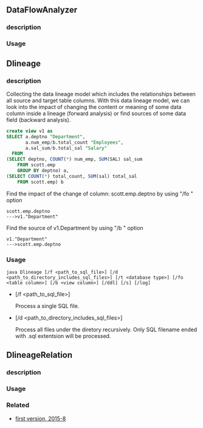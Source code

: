 ## DataFlowAnalyzer

### description 
### Usage


## Dlineage
### description 
Collecting the data lineage model which includes the relationships between all 
source and target table columns.
With this data lineage model, we can look into the impact of changing the content or meaning of some data column
inside a lineage (forward analysis) or find sources of some data field (backward analysis).

```sql
create view v1 as
SELECT a.deptno "Department", 
       a.num_emp/b.total_count "Employees", 
       a.sal_sum/b.total_sal "Salary"
  FROM
(SELECT deptno, COUNT(*) num_emp, SUM(SAL) sal_sum
    FROM scott.emp
    GROUP BY deptno) a,
(SELECT COUNT(*) total_count, SUM(sal) total_sal
    FROM scott.emp) b
```

Find the impact of the change of column: scott.emp.deptno by using "/fo <table column>" option
```
scott.emp.deptno
--->v1."Department"
```

Find the source of v1.Department by using "/b <view column>" option
```
v1."Department"
--->scott.emp.deptno
```


### Usage
`java Dlineage [/f <path_to_sql_file>] [/d <path_to_directory_includes_sql_files>] [/t <database type>] [/fo <table column>] [/b <view column>] [/ddl] [/s] [/log]`

-  [/f <path_to_sql_file>]
	
	Process a single SQL file.

-  [/d <path_to_directory_includes_sql_files>]
	
	Process all files under the diretory recursively. Only SQL filename ended with .sql extentsion will be processed.

## DlineageRelation

### description 
### Usage
### Related
  - [first version, 2015-8](https://github.com/sqlparser/wings/issues/341)